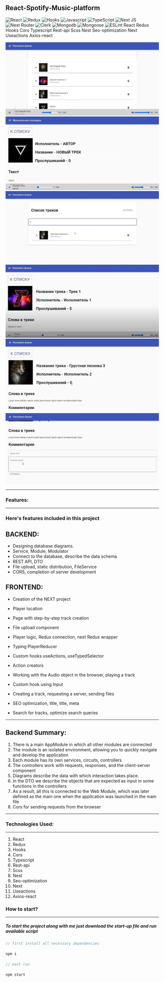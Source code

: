 <!-- ### Сменить на другое -->

## React-Spotify-Music-platform

![React](https://img.shields.io/badge/react-%2320232a.svg?style=for-the-badge&logo=react&logoColor=%2361DAFB)
![Redux](https://img.shields.io/badge/redux-%23593d88.svg?style=for-the-badge&logo=redux&logoColor=white)
![Hooks](https://img.shields.io/badge/hooks-%0a9732e3.svg?style=for-the-badge&logo=hooks&logoColor=%0a9732e3)
![Javascript](https://img.shields.io/badge/javascript-%23323330.svg?style=for-the-badge&logo=react&logoColor=%23F7DF1E)
![TypeScript](https://img.shields.io/badge/typescript-%23007ACC.svg?style=for-the-badge&logo=typescript&logoColor=white)
![Next JS](https://img.shields.io/badge/Next-black?style=for-the-badge&logo=next.js&logoColor=white)
![Next Router](https://img.shields.io/badge/Next_Router-purple?style=for-the-badge&logo=next-router&logoColor=white)
![Clerk](https://img.shields.io/badge/Clerk-1b80f3?style=for-the-badge&logo=clerk&logoColor=white)
![Mongodb](https://img.shields.io/badge/Mongodb-0cc227?style=for-the-badge&logo=mongodb&logoColor=white)
![Mongoose](https://img.shields.io/badge/Mongoose-c20a1f?style=for-the-badge&logo=mongoose&logoColor=white)
![ESLint](https://img.shields.io/badge/ESLint-4B3263?style=for-the-badge&logo=eslint&logoColor=white)
React
Redux
Hooks
Cors
Typescript
Rest-api
Scss
Nest
Seo-optimization
Next
Useactions
Axios-react

<div align="center"><img src="https://github.com/juliaDooby/React-Spotify-platform/blob/main/Spotify_1.JPG" width="100%" height="20%"></img></div>
<div align="center"><img src="https://github.com/juliaDooby/React-Spotify-platform/blob/main/Spotify_2.JPG" width="100%" height="20%"></img></div>
<div align="center"><img src="https://github.com/juliaDooby/React-Spotify-platform/blob/main/Spotify_3.JPG" width="100%" height="20%"></img></div>
<div align="center"><img src="https://github.com/juliaDooby/React-Spotify-platform/blob/main/Spotify_4.JPG" width="100%" height="20%"></img></div>
<div align="center"><img src="https://github.com/juliaDooby/React-Spotify-platform/blob/main/Spotify_5.JPG" width="100%" height="20%"></img></div>
<div align="center"><img src="https://github.com/juliaDooby/React-Spotify-platform/blob/main/Spotify_6.JPG" width="100%" height="20%"></img></div>

 ---
 
### Features:

---

### Here's features included in this project

## BACKEND:

* Designing database diagrams.
* Service, Module, Modulator
* Connect to the database, describe the data schema
* REST API, DTO
* File upload, static distribution, FileService
* CORS, completion of server development

## FRONTEND:

* Creation of the NEXT project
* Player location
* Page with step-by-step track creation
* File upload component
* Player logic, Redux connection, next Redux wrapper
* Typing PlayerReducer
* Custom hooks useActions, useTypedSelector
* Action creators
* Working with the Audio object in the browser, playing a track
* Custom hook using Input
* Creating a track, requesting a server, sending files
* SEO optimization, title, title, meta
* Search for tracks, optimize search queries

  <!-- ### Backend Итоги: -->

 <!-- 
 1. Есть главный AppModule, в котором подключаются все остальные модули
2. Модуль является изолированной средой, позволяет быстро ориентироваться и разрабатывать приложение 
3. В каждом модуле есть свои сервисы, схемы, контроллеры
4. В контроллерах идет работа с запросами, ответами, с клиент-серверной составляющей 
5. В схемах описываются данные, с которыми идет взаимодействие 
6. В DTO описываем объекты, которые ожидаем на вход в некоторых функциях в контроллерах
7. По итогу это все подключается в Веб-Модуль, который позже был определен как основной при запуске приложения в файле main 
8. Cors для отправки запросов с браузера -->

---

## Backend Summary:

1. There is a main AppModule in which all other modules are connected
2. The module is an isolated environment, allowing you to quickly navigate and develop the application
3. Each module has its own services, circuits, controllers
4. The controllers work with requests, responses, and the client-server component
5. Diagrams describe the data with which interaction takes place.
6. In the DTO we describe the objects that are expected as input in some functions in the controllers
7. As a result, all this is connected to the Web Module, which was later defined as the main one when the application was launched in the main file
8. Cors for sending requests from the browser  

---

### Technologies Used:

---

1. React
2. Redux
3. Hooks
4. Cors
5. Typescript
6. Rest-api
7. Scss
8. Nest
9. Seo-optimization
10. Next
11. Useactions
12. Axios-react
 
### How to start?

---

##### To start the project along with me just download the start-up file and run available script

```javascript
// first install all necessary dependencies

npm i

// next run

npm start

```

